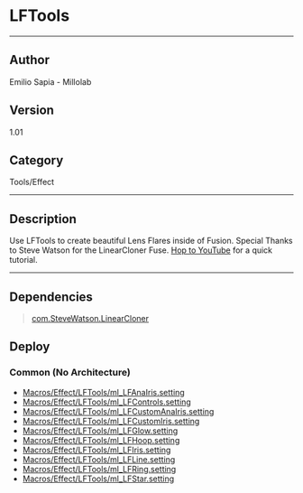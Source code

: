 # LFTools
___

## Author
Emilio Sapia - Millolab

## Version
1.01

## Category
Tools/Effect

___

## Description
<p>Use LFTools to create beautiful Lens Flares inside of Fusion. Special Thanks to Steve Watson for the LinearCloner Fuse. <a href="https://www.youtube.com/watch?v=7j7aaYboh_E">Hop to YouTube</a> for a quick tutorial.</p>

___

## Dependencies

> [com.SteveWatson.LinearCloner](com.SteveWatson.LinearCloner.md)  
## Deploy

### Common (No Architecture)

<ul>
<li><a href="https://gitlab.com/WeSuckLess/Reactor/-/blob/master/Atoms/com.Millolab.ml_LFTools/Macros/Effect/LFTools/ml_LFAnaIris.setting?ref_type=heads">Macros/Effect/LFTools/ml_LFAnaIris.setting</a></li>
<li><a href="https://gitlab.com/WeSuckLess/Reactor/-/blob/master/Atoms/com.Millolab.ml_LFTools/Macros/Effect/LFTools/ml_LFControls.setting?ref_type=heads">Macros/Effect/LFTools/ml_LFControls.setting</a></li>
<li><a href="https://gitlab.com/WeSuckLess/Reactor/-/blob/master/Atoms/com.Millolab.ml_LFTools/Macros/Effect/LFTools/ml_LFCustomAnaIris.setting?ref_type=heads">Macros/Effect/LFTools/ml_LFCustomAnaIris.setting</a></li>
<li><a href="https://gitlab.com/WeSuckLess/Reactor/-/blob/master/Atoms/com.Millolab.ml_LFTools/Macros/Effect/LFTools/ml_LFCustomIris.setting?ref_type=heads">Macros/Effect/LFTools/ml_LFCustomIris.setting</a></li>
<li><a href="https://gitlab.com/WeSuckLess/Reactor/-/blob/master/Atoms/com.Millolab.ml_LFTools/Macros/Effect/LFTools/ml_LFGlow.setting?ref_type=heads">Macros/Effect/LFTools/ml_LFGlow.setting</a></li>
<li><a href="https://gitlab.com/WeSuckLess/Reactor/-/blob/master/Atoms/com.Millolab.ml_LFTools/Macros/Effect/LFTools/ml_LFHoop.setting?ref_type=heads">Macros/Effect/LFTools/ml_LFHoop.setting</a></li>
<li><a href="https://gitlab.com/WeSuckLess/Reactor/-/blob/master/Atoms/com.Millolab.ml_LFTools/Macros/Effect/LFTools/ml_LFIris.setting?ref_type=heads">Macros/Effect/LFTools/ml_LFIris.setting</a></li>
<li><a href="https://gitlab.com/WeSuckLess/Reactor/-/blob/master/Atoms/com.Millolab.ml_LFTools/Macros/Effect/LFTools/ml_LFLine.setting?ref_type=heads">Macros/Effect/LFTools/ml_LFLine.setting</a></li>
<li><a href="https://gitlab.com/WeSuckLess/Reactor/-/blob/master/Atoms/com.Millolab.ml_LFTools/Macros/Effect/LFTools/ml_LFRing.setting?ref_type=heads">Macros/Effect/LFTools/ml_LFRing.setting</a></li>
<li><a href="https://gitlab.com/WeSuckLess/Reactor/-/blob/master/Atoms/com.Millolab.ml_LFTools/Macros/Effect/LFTools/ml_LFStar.setting?ref_type=heads">Macros/Effect/LFTools/ml_LFStar.setting</a></li>
</ul>
